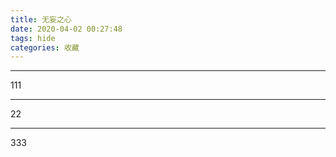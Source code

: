```yaml
---
title: 无妄之心
date: 2020-04-02 00:27:48
tags: hide
categories: 收藏
---
```




<!-- more -->

---

111

---

22

---

333

